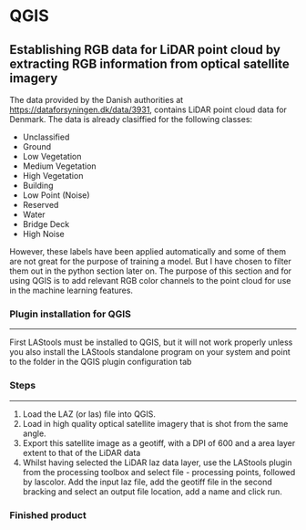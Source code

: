# QGIS 

## Establishing RGB data for LiDAR point cloud by extracting RGB information from optical satellite imagery

The data provided by the Danish authorities at https://dataforsyningen.dk/data/3931, contains LiDAR point cloud data for Denmark. The data is already clasiffied for the following classes:
* Unclassified
* Ground
* Low Vegetation
* Medium Vegetation
* High Vegetation
* Building
* Low Point (Noise)
* Reserved
* Water
* Bridge Deck
* High Noise

However, these labels have been applied automatically and some of them are not great for the purpose of training a model. But I have chosen to filter them out in the python section later on. The purpose of this section and for using QGIS is to add relevant RGB color channels to the point cloud for use in the machine learning features. 


### Plugin installation for QGIS
--------------------------------------------------------------
First LAStools must be installed to QGIS, but it will not work properly unless you also install the LAStools standalone program on your system and point to the folder in the QGIS plugin configuration tab


### Steps
--------------------------------------------------------------
1) Load the LAZ (or las) file into QGIS.
2) Load in high quality optical satellite imagery that is shot from the same angle. 
3) Export this satellite image as a geotiff, with a DPI of 600 and a area layer extent to that of the LiDAR data
4) Whilst having selected the LiDAR laz data layer, use the LAStools plugin from the processing toolbox and select file - processing points, followed by lascolor. Add the input laz file, add the geotiff file in the second bracking and select an output file location, add a name and click run.

### Finished product


